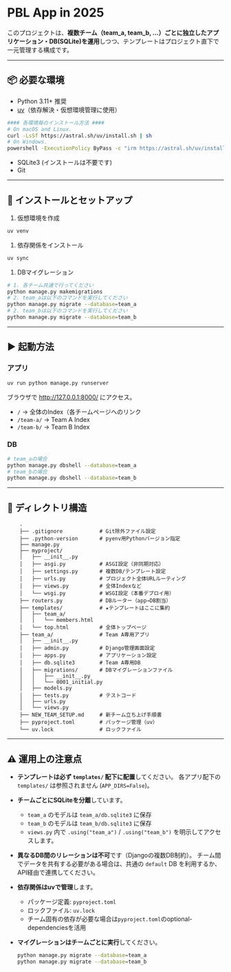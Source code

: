 # PBL App in 2025

このプロジェクトは、**複数チーム（team_a, team_b,
...）ごとに独立したアプリケーション・DB(SQLite)を運用**しつつ、テンプレートはプロジェクト直下で一元管理する構成です。

------------------------------------------------------------------------

## 📦 必要な環境

- Python 3.11+ 推奨
- [uv](https://github.com/astral-sh/uv)（依存解決・仮想環境管理に使用）

```bash
#### 各環境毎のインストール方法 ####
# On macOS and Linux.
curl -LsSf https://astral.sh/uv/install.sh | sh
# On Windows.
powershell -ExecutionPolicy ByPass -c "irm https://astral.sh/uv/install.ps1 | iex"
```

- SQLite3 (インストールは不要です)
- Git

------------------------------------------------------------------------

## 🚀 インストールとセットアップ

1. 仮想環境を作成

``` bash
uv venv
```

1. 依存関係をインストール

``` bash
uv sync
```

1. DBマイグレーション

``` bash
# 1. 各チーム共通で行ってください
python manage.py makemigrations
# 2. team_aは以下のコマンドを実行してください
python manage.py migrate --database=team_a
# 2. team_bは以下のコマンドを実行してください
python manage.py migrate --database=team_b
```

------------------------------------------------------------------------

## ▶️ 起動方法

### アプリ

``` bash
uv run python manage.py runserver
```

ブラウザで <http://127.0.0.1:8000/> にアクセス。

- `/` → 全体のIndex（各チームページへのリンク
- `/team-a/` → Team A Index
- `/team-b/` → Team B Index

### DB

```bash
# team_aの場合
python manage.py dbshell --database=team_a
# team_bの場合
python manage.py dbshell --database=team_b
```

------------------------------------------------------------------------

## 📂 ディレクトリ構造

```text
    .
    ├── .gitignore            # Git除外ファイル設定
    ├── .python-version       # pyenv用Pythonバージョン指定
    ├── manage.py
    ├── myproject/
    │   ├── __init__.py
    │   ├── asgi.py           # ASGI設定（非同期対応）
    │   ├── settings.py       # 複数DB/テンプレート設定
    │   ├── urls.py           # プロジェクト全体URLルーティング
    │   ├── views.py          # 全体Indexなど
    │   └── wsgi.py           # WSGI設定（本番デプロイ用）
    ├── routers.py            # DBルーター（app→DB割当）
    ├── templates/            # ★テンプレートはここに集約
    │   ├── team_a/
    │   │   └── members.html
    │   └── top.html          # 全体トップページ
    ├── team_a/               # Team A専用アプリ
    │   ├── __init__.py
    │   ├── admin.py          # Django管理画面設定
    │   ├── apps.py           # アプリケーション設定
    │   ├── db.sqlite3        # Team A専用DB
    │   ├── migrations/       # DBマイグレーションファイル
    │   │   ├── __init__.py
    │   │   └── 0001_initial.py
    │   ├── models.py
    │   ├── tests.py          # テストコード
    │   ├── urls.py
    │   └── views.py
    ├── NEW_TEAM_SETUP.md     # 新チーム立ち上げ手順書
    ├── pyproject.toml        # パッケージ管理（uv）
    └── uv.lock               # ロックファイル
```

------------------------------------------------------------------------

## ⚠️ 運用上の注意点

- **テンプレートは必ず `templates/` 配下に配置**してください。
    各アプリ配下の `templates/` は参照されません (`APP_DIRS=False`)。

- **チームごとにSQLiteを分離**しています。

  - `team_a` のモデルは `team_a/db.sqlite3` に保存
  - `team_b` のモデルは `team_b/db.sqlite3` に保存
  - `views.py` 内で `.using("team_a")` / `.using("team_b")`
        を明示してアクセスします。

- **異なるDB間のリレーションは不可**です（Djangoの複数DB制約）。
    チーム間でデータを共有する必要がある場合は、共通の `default` DB
    を利用するか、API経由で連携してください。

- **依存関係はuvで管理**します。

  - パッケージ定義: `pyproject.toml`
  - ロックファイル: `uv.lock`
  - チーム固有の依存が必要な場合は`pyproject.toml`のoptional-dependenciesを活用

- **マイグレーションはチームごとに実行**してください。

    ``` bash
    python manage.py migrate --database=team_a
    python manage.py migrate --database=team_b
    ```

